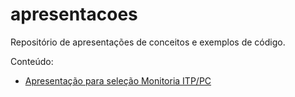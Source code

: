 # apresentacoes

Repositório de apresentações de conceitos e exemplos de código.

Conteúdo:
 * [Apresentação para seleção Monitoria ITP/PC](https://github.com/brashi/apresentacoes/blob/main/textoAprRecursao.ipynb)
